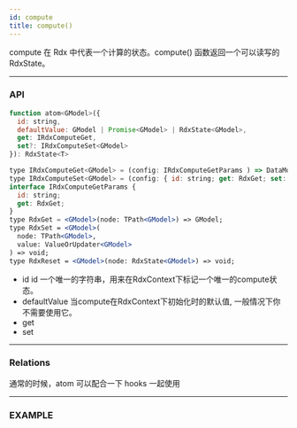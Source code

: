 ```yaml
---
id: compute
title: compute()
---
```


compute 在 Rdx 中代表一个计算的状态。compute() 函数返回一个可以读写的 RdxState。

---

### API

```jsx
function atom<GModel>({
  id: string,
  defaultValue: GModel | Promise<GModel> | RdxState<GModel>,
  get: IRdxComputeGet,
  set?: IRdxComputeSet<GModel>
}): RdxState<T>
```

```jsx
type IRdxComputeGet<GModel> = (config: IRdxComputeGetParams ) => DataModel<GModel>;
type IRdxComputeSet<GModel> = (config: { id: string; get: RdxGet; set: RdxSet; reset: RdxReset;},newValue:GModel) => void;
interface IRdxComputeGetParams {
  id: string;
  get: RdxGet;
}
type RdxGet = <GModel>(node: TPath<GModel>) => GModel;
type RdxSet = <GModel>(
  node: TPath<GModel>,
  value: ValueOrUpdater<GModel>
) => void;
type RdxReset = <GModel>(node: RdxState<GModel>) => void;
```

- id id 一个唯一的字符串，用来在RdxContext下标记一个唯一的compute状态。
- defaultValue 当compute在RdxContext下初始化时的默认值, 一般情况下你不需要使用它。
- get
- set

---

### Relations

通常的时候，atom 可以配合一下 hooks 一起使用

---

### EXAMPLE
